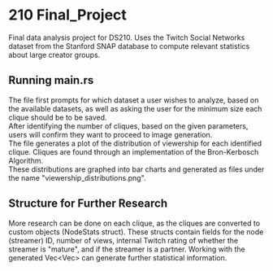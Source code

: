 # 210 Final_Project
Final data analysis project for DS210. Uses the Twitch Social Networks dataset from the Stanford SNAP database to compute relevant statistics about large creator groups.

## Running main.rs
The file first prompts for which dataset a user wishes to analyze, based on the available datasets, as well as asking the user for the minimum size each clique should be to be saved.  
After identifying the number of cliques, based on the given parameters, users will confirm they want to proceed to image generation.  
The file generates a plot of the distribution of viewership for each identified clique. Cliques are found through an implementation of the Bron-Kerbosch Algorithm.  
These distributions are graphed into bar charts and generated as files under the name "viewership_distributions.png".

## Structure for Further Research
More research can be done on each clique, as the cliques are converted to custom objects (NodeStats struct). These structs contain fields for the node (streamer) ID, number of views, internal Twitch rating of whether the streamer is "mature", and if the streamer is a partner. Working with the generated Vec<Vec<NodeStats>> can generate further statistical information.
